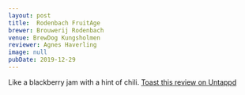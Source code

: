 ```yaml
---
layout: post
title:  Rodenbach FruitAge
brewer: Brouwerij Rodenbach
venue: BrewDog Kungsholmen
reviewer: Agnes Haverling
image: null
pubDate: 2019-12-29
---
```


Like a blackberry jam with a hint of chili.
[Toast this review on Untappd](https://untappd.com/user/StoutEmpire/checkin/848891873)
